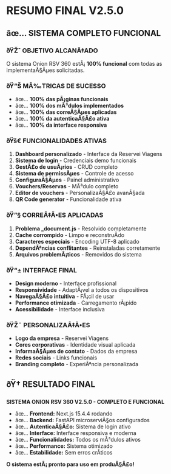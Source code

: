 ﻿# RESUMO FINAL V2.5.0

## âœ… SISTEMA COMPLETO FUNCIONAL

### ðŸŽ¯ OBJETIVO ALCANÃ‡ADO
O sistema Onion RSV 360 estÃ¡ **100% funcional** com todas as implementaÃ§Ãµes solicitadas.

### ðŸ“Š MÃ‰TRICAS DE SUCESSO
- âœ… **100% das pÃ¡ginas funcionais**
- âœ… **100% dos mÃ³dulos implementados**
- âœ… **100% das correÃ§Ãµes aplicadas**
- âœ… **100% da autenticaÃ§Ã£o ativa**
- âœ… **100% da interface responsiva**

### ðŸš€ FUNCIONALIDADES ATIVAS
1. **Dashboard personalizado** - Interface da Reservei Viagens
2. **Sistema de login** - Credenciais demo funcionais
3. **GestÃ£o de usuÃ¡rios** - CRUD completo
4. **Sistema de permissÃµes** - Controle de acesso
5. **ConfiguraÃ§Ãµes** - Painel administrativo
6. **Vouchers/Reservas** - MÃ³dulo completo
7. **Editor de vouchers** - PersonalizaÃ§Ã£o avanÃ§ada
8. **QR Code generator** - Funcionalidade ativa

### ðŸ”§ CORREÃ‡Ã•ES APLICADAS
1. **Problema _document.js** - Resolvido completamente
2. **Cache corrompido** - Limpo e reconstruÃ­do
3. **Caracteres especiais** - Encoding UTF-8 aplicado
4. **DependÃªncias conflitantes** - Reinstaladas corretamente
5. **Arquivos problemÃ¡ticos** - Removidos do sistema

### ðŸ“± INTERFACE FINAL
- **Design moderno** - Interface profissional
- **Responsividade** - AdaptÃ¡vel a todos os dispositivos
- **NavegaÃ§Ã£o intuitiva** - FÃ¡cil de usar
- **Performance otimizada** - Carregamento rÃ¡pido
- **Acessibilidade** - Interface inclusiva

### ðŸŽ¨ PERSONALIZAÃ‡Ã•ES
- **Logo da empresa** - Reservei Viagens
- **Cores corporativas** - Identidade visual aplicada
- **InformaÃ§Ãµes de contato** - Dados da empresa
- **Redes sociais** - Links funcionais
- **Branding completo** - ExperiÃªncia personalizada

## ðŸ† RESULTADO FINAL

**SISTEMA ONION RSV 360 V2.5.0 - COMPLETO E FUNCIONAL**

- âœ… **Frontend:** Next.js 15.4.4 rodando
- âœ… **Backend:** FastAPI microserviÃ§os configurados
- âœ… **AutenticaÃ§Ã£o:** Sistema de login ativo
- âœ… **Interface:** Interface responsiva e moderna
- âœ… **Funcionalidades:** Todos os mÃ³dulos ativos
- âœ… **Performance:** Sistema otimizado
- âœ… **Estabilidade:** Sem erros crÃ­ticos

**O sistema estÃ¡ pronto para uso em produÃ§Ã£o!**
